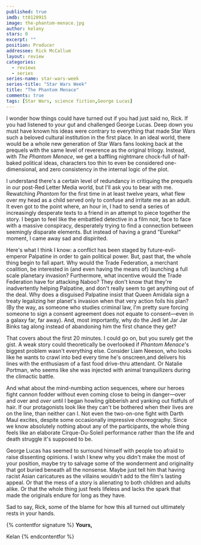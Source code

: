 ```yaml
---
published: true
imdb: tt0120915
image: the-phantom-menace.jpg
author: kelany
stars: 0
excerpt: ""
position: Producer
addressee: Rick McCallum
layout: review
categories: 
  - reviews
  - series
series-name: star-wars-week
series-title: "Star Wars Week"
title: "The Phantom Menace"
comments: true
tags: [Star Wars, science fiction,George Lucas]
---
```

I wonder how things could have turned out if you had just said no, Rick. If you had listened to your gut and challenged George Lucas. Deep down you must have known his ideas were contrary to everything that made Star Wars such a beloved cultural institution in the first place. In an ideal world, there would be a whole new generation of Star Wars fans looking back at the prequels with the same level of reverence as the original trilogy. Instead, with _The_ _Phantom Menace_, we get a baffling nightmare chock-full of half-baked political ideas, characters too thin to even be considered one-dimensional, and zero consistency in the internal logic of the plot.  

I understand there's a certain level of redundancy in critiquing the prequels in our post-Red Letter Media world, but I'll ask you to bear with me. Rewatching _Phantom_ for the first time in at least twelve years, what flew over my head as a child served only to confuse and irritate me as an adult. It even got to the point where, an hour in, I had to send a series of increasingly desperate texts to a friend in an attempt to piece together the story. I began to feel like the embattled detective in a film noir, face to face with a massive conspiracy, desperately trying to find a connection between seemingly disparate elements. But instead of having a grand "Eureka!" moment, I came away sad and dispirited.

Here's what I think I know: a conflict has been staged by future-evil-emperor Palpatine in order to gain political power. But, past that, the whole thing begin to fall apart. Why would the Trade Federation, a merchant coalition, be interested in (and even having the means of) launching a full scale planetary invasion? Furthermore, what incentive would the Trade Federation have for attacking Naboo? They don't know that they're inadvertently helping Palpatine, and don't really seem to get anything out of the deal. Why does a disguised Palpatine insist that Queen Amidala sign a treaty legalizing her planet's invasion when that very action foils his plan? (By the way, as someone who studies criminal law, I'm pretty sure forcing someone to sign a consent agreement does not equate to consent—even in a galaxy far, far away). And, most importantly, why do the Jedi let Jar Jar Binks tag along instead of abandoning him the first chance they get?

That covers about the first 20 minutes. I could go on, but you surely get the gist. A weak story could theoretically be overlooked if _Phantom Menace_'s biggest problem wasn't everything else. Consider Liam Neeson, who looks like he wants to crawl into bed every time he's onscreen,and delivers his lines with the enthusiasm of a fast food drive-thru attendant. Or Natalie Portman, who seems like she was injected with animal tranquilizers during the climactic battle.  

And what about the mind-numbing action sequences, where our heroes fight cannon fodder without even coming close to being in danger—over and over and _over_ until I began howling gibberish and yanking out fistfuls of hair. If our protagonists look like they can't be bothered when their lives are on the line, than neither can I. Not even the two-on-one fight with Darth Maul excites, despite some occasionally impressive choreography. Since we know absolutely nothing about any of the participants, the whole thing feels like an elaborate Cirque-Du-Soleil performance rather than the life and death struggle it's supposed to be.  

George Lucas has seemed to surround himself with people too afraid to raise dissenting opinions. I wish I knew why you didn't make the most of your position, maybe try to salvage some of the wonderment and originality that got buried beneath all the nonsense. Maybe just tell him that having racist Asian caricatures as the villains wouldn't add to the film's lasting appeal. Or that the mess of a story is alienating to both children and adults alike. Or that the whole thing just feels lifeless and lacks the spark that made the originals endure for long as they have.  

Sad to say, Rick, some of the blame for how this all turned out ultimately rests in your hands.

{% contentfor signature %}
**Yours,**

Kelan
{% endcontentfor %}